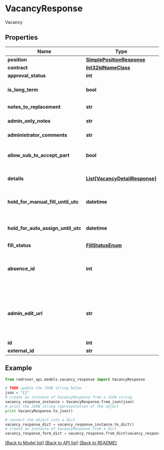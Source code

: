 # VacancyResponse

Vacancy

## Properties
Name | Type | Description | Notes
------------ | ------------- | ------------- | -------------
**position** | [**SimplePositionResponse**](SimplePositionResponse.md) |  | [optional] 
**contract** | [**Int32IdNameClass**](Int32IdNameClass.md) |  | [optional] 
**approval_status** | **int** |  | [optional] 
**is_long_term** | **bool** | If the Vacancy is long term | [optional] 
**notes_to_replacement** | **str** | Notes to the Substitute | [optional] 
**admin_only_notes** | **str** | Notes for only Admins | [optional] 
**administrator_comments** | **str** | Administrator comments | [optional] 
**allow_sub_to_accept_part** | **bool** | If the Vacancy can be accepted in parts | [optional] 
**details** | [**List[VacancyDetailResponse]**](VacancyDetailResponse.md) | The Vacancy&#39;s Details | [optional] 
**hold_for_manual_fill_until_utc** | **datetime** | When the Vacancy is held for manual fill | [optional] 
**hold_for_auto_assign_until_utc** | **datetime** | When the Vacancy is held for auto assign | [optional] 
**fill_status** | [**FillStatusEnum**](FillStatusEnum.md) |  | [optional] 
**absence_id** | **int** | The Vacancy&#39;s AbsenceId if it is correlated to one | [optional] 
**admin_edit_url** | **str** | The Url that the Admin can edit the Vacancy or Absence that it is associated with | [optional] [readonly] 
**id** | **int** |  | [optional] 
**external_id** | **str** |  | [optional] 

## Example

```python
from redrover_api.models.vacancy_response import VacancyResponse

# TODO update the JSON string below
json = "{}"
# create an instance of VacancyResponse from a JSON string
vacancy_response_instance = VacancyResponse.from_json(json)
# print the JSON string representation of the object
print VacancyResponse.to_json()

# convert the object into a dict
vacancy_response_dict = vacancy_response_instance.to_dict()
# create an instance of VacancyResponse from a dict
vacancy_response_form_dict = vacancy_response.from_dict(vacancy_response_dict)
```
[[Back to Model list]](../README.md#documentation-for-models) [[Back to API list]](../README.md#documentation-for-api-endpoints) [[Back to README]](../README.md)


